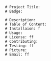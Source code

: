 
                # Project Title: 
                # Badge: 

                # Description: 
                # Table of Content: 
                # Installaion: f
                # Usage: 
                # License: ff
                # Contributing: 
                # Testing: ff
                # Picture: 
                # Email: ff
